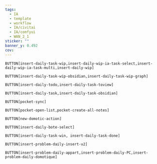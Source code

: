 ```yaml
---
tags:
  - IA
  - template
  - workflow
  - IA/civitai
  - IA/comfyui
  - WAN_2_1
sticker: ""
banner_y: 0.492
cov:
---
```


`BUTTON[insert-daily-task-wip,insert-daily-wip-ia-task-select,insert-daily-wip-ia-task-multi,insert-daily-wip]`

`BUTTON[insert-daily-task-wip-obsidian,insert-daily-task-wip-graph]`

`BUTTON[insert-daily-todo,insert-daily-task-toview]`

`BUTTON[insert-daily-task,insert-daily-task-obsidian]`

 `BUTTON[pocket-sync]` 
 
 `BUTTON[pocket-open-list,pocket-create-all-notes]` 

 `BUTTON[new-domotic-action]`  

`BUTTON[insert-daily-bote-select]`

`BUTTON[insert-daily-task-win, insert-daily-task-done]`

`BUTTON[insert-problem-daily-insert-v2]`

`BUTTON[insert-problem-daily-appart,insert-problem-daily-PC,insert-problem-daily-domotique]`


